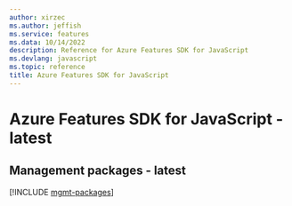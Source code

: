 ```yaml
---
author: xirzec
ms.author: jeffish
ms.service: features
ms.data: 10/14/2022
description: Reference for Azure Features SDK for JavaScript
ms.devlang: javascript
ms.topic: reference
title: Azure Features SDK for JavaScript
---
```

# Azure Features SDK for JavaScript - latest

## Management packages - latest
[!INCLUDE [mgmt-packages](features-mgmt-index.md)]
